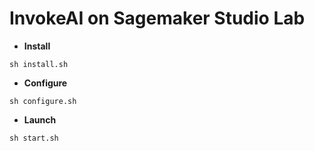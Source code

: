 # InvokeAI on Sagemaker Studio Lab

* **Install**
```
sh install.sh
```

* **Configure**
```
sh configure.sh
```

* **Launch**
```
sh start.sh
```

